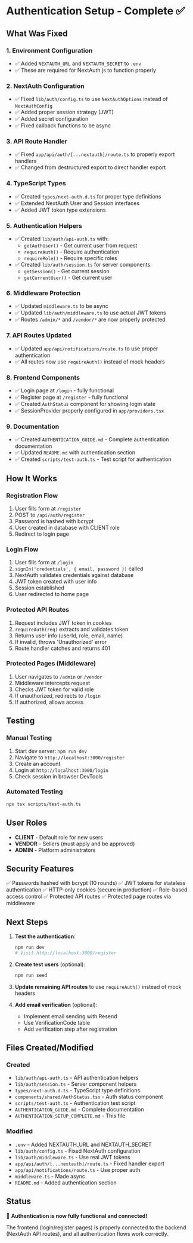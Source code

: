 # Authentication Setup - Complete ✅

## What Was Fixed

### 1. Environment Configuration
- ✅ Added `NEXTAUTH_URL` and `NEXTAUTH_SECRET` to `.env`
- ✅ These are required for NextAuth.js to function properly

### 2. NextAuth Configuration
- ✅ Fixed `lib/auth/config.ts` to use `NextAuthOptions` instead of `NextAuthConfig`
- ✅ Added proper session strategy (JWT)
- ✅ Added secret configuration
- ✅ Fixed callback functions to be async

### 3. API Route Handler
- ✅ Fixed `app/api/auth/[...nextauth]/route.ts` to properly export handlers
- ✅ Changed from destructured export to direct handler export

### 4. TypeScript Types
- ✅ Created `types/next-auth.d.ts` for proper type definitions
- ✅ Extended NextAuth User and Session interfaces
- ✅ Added JWT token type extensions

### 5. Authentication Helpers
- ✅ Created `lib/auth/api-auth.ts` with:
  - `getAuthUser()` - Get current user from request
  - `requireAuth()` - Require authentication
  - `requireRole()` - Require specific roles
- ✅ Created `lib/auth/session.ts` for server components:
  - `getSession()` - Get current session
  - `getCurrentUser()` - Get current user

### 6. Middleware Protection
- ✅ Updated `middleware.ts` to be async
- ✅ Updated `lib/auth/middleware.ts` to use actual JWT tokens
- ✅ Routes `/admin/*` and `/vendor/*` are now properly protected

### 7. API Routes Updated
- ✅ Updated `app/api/notifications/route.ts` to use proper authentication
- ✅ All routes now use `requireAuth()` instead of mock headers

### 8. Frontend Components
- ✅ Login page at `/login` - fully functional
- ✅ Register page at `/register` - fully functional
- ✅ Created `AuthStatus` component for showing login state
- ✅ SessionProvider properly configured in `app/providers.tsx`

### 9. Documentation
- ✅ Created `AUTHENTICATION_GUIDE.md` - Complete authentication documentation
- ✅ Updated `README.md` with authentication section
- ✅ Created `scripts/test-auth.ts` - Test script for authentication

## How It Works

### Registration Flow
1. User fills form at `/register`
2. POST to `/api/auth/register`
3. Password is hashed with bcrypt
4. User created in database with CLIENT role
5. Redirect to login page

### Login Flow
1. User fills form at `/login`
2. `signIn('credentials', { email, password })` called
3. NextAuth validates credentials against database
4. JWT token created with user info
5. Session established
6. User redirected to home page

### Protected API Routes
1. Request includes JWT token in cookies
2. `requireAuth(req)` extracts and validates token
3. Returns user info (userId, role, email, name)
4. If invalid, throws 'Unauthorized' error
5. Route handler catches and returns 401

### Protected Pages (Middleware)
1. User navigates to `/admin` or `/vendor`
2. Middleware intercepts request
3. Checks JWT token for valid role
4. If unauthorized, redirects to `/login`
5. If authorized, allows access

## Testing

### Manual Testing
1. Start dev server: `npm run dev`
2. Navigate to `http://localhost:3000/register`
3. Create an account
4. Login at `http://localhost:3000/login`
5. Check session in browser DevTools

### Automated Testing
```bash
npx tsx scripts/test-auth.ts
```

## User Roles

- **CLIENT** - Default role for new users
- **VENDOR** - Sellers (must apply and be approved)
- **ADMIN** - Platform administrators

## Security Features

✅ Passwords hashed with bcrypt (10 rounds)
✅ JWT tokens for stateless authentication
✅ HTTP-only cookies (secure in production)
✅ Role-based access control
✅ Protected API routes
✅ Protected page routes via middleware

## Next Steps

1. **Test the authentication**:
   ```bash
   npm run dev
   # Visit http://localhost:3000/register
   ```

2. **Create test users** (optional):
   ```bash
   npm run seed
   ```

3. **Update remaining API routes** to use `requireAuth()` instead of mock headers

4. **Add email verification** (optional):
   - Implement email sending with Resend
   - Use VerificationCode table
   - Add verification step after registration

## Files Created/Modified

### Created
- `lib/auth/api-auth.ts` - API authentication helpers
- `lib/auth/session.ts` - Server component helpers
- `types/next-auth.d.ts` - TypeScript type definitions
- `components/shared/AuthStatus.tsx` - Auth status component
- `scripts/test-auth.ts` - Authentication test script
- `AUTHENTICATION_GUIDE.md` - Complete documentation
- `AUTHENTICATION_SETUP_COMPLETE.md` - This file

### Modified
- `.env` - Added NEXTAUTH_URL and NEXTAUTH_SECRET
- `lib/auth/config.ts` - Fixed NextAuth configuration
- `lib/auth/middleware.ts` - Use real JWT tokens
- `app/api/auth/[...nextauth]/route.ts` - Fixed handler export
- `app/api/notifications/route.ts` - Use proper auth
- `middleware.ts` - Made async
- `README.md` - Added authentication section

## Status

🎉 **Authentication is now fully functional and connected!**

The frontend (login/register pages) is properly connected to the backend (NextAuth API routes), and all authentication flows work correctly.
